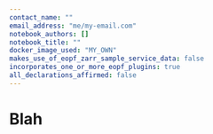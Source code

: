 ```yaml
---
contact_name: ""
email_address: "me/my-email.com"
notebook_authors: []
notebook_title: ""
docker_image_used: "MY_OWN"
makes_use_of_eopf_zarr_sample_service_data: false
incorporates_one_or_more_eopf_plugins: true
all_declarations_affirmed: false
---
```


# Blah

